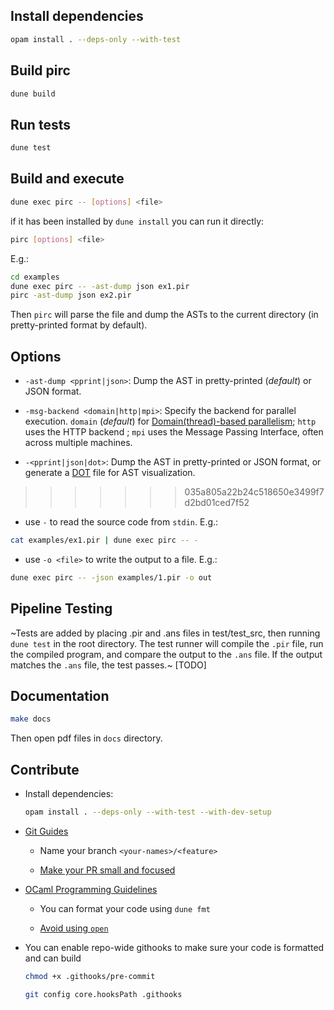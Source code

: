 ## Install dependencies

```sh
opam install . --deps-only --with-test
```

## Build pirc

```sh
dune build
```

## Run tests

```sh
dune test
```

## Build and execute

```sh
dune exec pirc -- [options] <file>
```

if it has been installed by `dune install` you can run it directly:

```sh
pirc [options] <file>
``` 

E.g.:

```sh
cd examples
dune exec pirc -- -ast-dump json ex1.pir
pirc -ast-dump json ex2.pir
```

Then `pirc` will parse the file and dump the ASTs to the current directory (in pretty-printed format by default).

## Options

- `-ast-dump <pprint|json>`: Dump the AST in pretty-printed (*default*) or JSON format.

- `-msg-backend <domain|http|mpi>`: Specify the backend for parallel execution. `domain` (*default*) for [Domain(thread)-based parallelism](https://ocaml.org/manual/parallelism.html); `http` uses the HTTP backend ; `mpi` uses the Message Passing Interface, often across multiple machines.

- `-<pprint|json|dot>`: Dump the AST in pretty-printed or JSON format, or generate a [DOT](https://graphviz.org/doc/info/lang.html) file for AST visualization.
>>>>>>> 035a805a22b24c518650e3499f7d2bd01ced7f52

- use `-` to read the source code from `stdin`. E.g.:

```sh
cat examples/ex1.pir | dune exec pirc -- -
```

- use `-o <file>` to write the output to a file. E.g.:

```sh
dune exec pirc -- -json examples/1.pir -o out
```

## Pipeline Testing

~Tests are added by placing <testcase>.pir and <testcase>.ans files in test/test_src, then running `dune test` in the root directory. The test runner will compile the `.pir` file, run the compiled program, and compare the output to the `.ans` file. If the output matches the `.ans` file, the test passes.~
[TODO]

## Documentation

```sh
make docs
```

Then open pdf files in `docs` directory.

## Contribute

- Install dependencies:

  ```sh
  opam install . --deps-only --with-test --with-dev-setup
  ```

- [Git Guides](https://github.com/git-guides)

    - Name your branch `<your-names>/<feature>`

    - [Make your PR small and focused](https://artsy.github.io/blog/2021/03/09/strategies-for-small-focused-pull-requests/)
  
- [OCaml Programming Guidelines](https://ocaml.org/docs/guidelines)

    - You can format your code using `dune fmt`

    - [Avoid using `open`](https://ocaml.org/docs/guidelines#opening-modules)
 
- You can enable repo-wide githooks to make sure your code is formatted and can build

    ```sh
    chmod +x .githooks/pre-commit
    ```

    ```sh
    git config core.hooksPath .githooks
    ```
